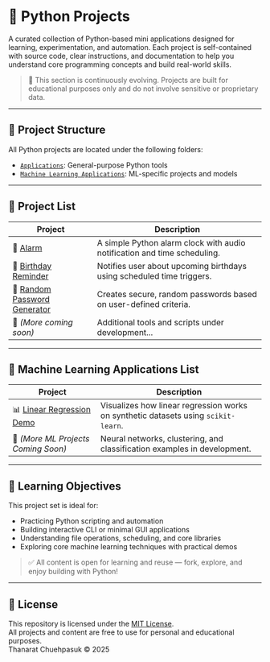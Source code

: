 # 🐍 Python Projects

A curated collection of Python-based mini applications designed for learning, experimentation, and automation. Each project is self-contained with source code, clear instructions, and documentation to help you understand core programming concepts and build real-world skills.

> 🚧 This section is continuously evolving. Projects are built for educational purposes only and do not involve sensitive or proprietary data.

---

## 📁 Project Structure

All Python projects are located under the following folders:
- [`Applications`](../Applications): General-purpose Python tools
- [`Machine Learning Applications`](../Machine%20Learning%20Applications): ML-specific projects and models

---

## 📌 Project List

| Project | Description |
|--------|-------------|
| 🔔 [Alarm](../Applications/Alarm) | A simple Python alarm clock with audio notification and time scheduling. |
| 🎂 [Birthday Reminder](../Applications/Birthday%20Reminder) | Notifies user about upcoming birthdays using scheduled time triggers. |
| 🔐 [Random Password Generator](../Applications/Random%20Password%20Generator) | Creates secure, random passwords based on user-defined criteria. |
| 📁 *(More coming soon)* | Additional tools and scripts under development... |

---

## 🤖 Machine Learning Applications List

| Project | Description |
|--------|-------------|
| 📊 [Linear Regression Demo](../Machine%20Learning%20Applications/Linear%20Regression%20Demo) | Visualizes how linear regression works on synthetic datasets using `scikit-learn`. |
| 🧠 *(More ML Projects Coming Soon)* | Neural networks, clustering, and classification examples in development. |

---

## 🧠 Learning Objectives

This project set is ideal for:
- Practicing Python scripting and automation
- Building interactive CLI or minimal GUI applications
- Understanding file operations, scheduling, and core libraries
- Exploring core machine learning techniques with practical demos

> ✅ All content is open for learning and reuse — fork, explore, and enjoy building with Python!

---

## 🧾 License

This repository is licensed under the [MIT License](./LICENSE).  
All projects and content are free to use for personal and educational purposes.  
Thanarat Chuehpasuk © 2025
